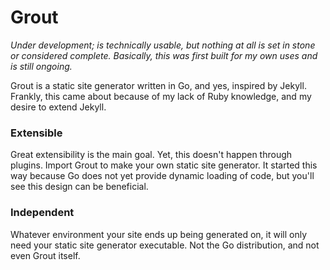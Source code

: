 # Grout

_Under development; is technically usable, but nothing at all is set in stone or considered complete. Basically, this was first built for my own uses and is still ongoing._

Grout is a static site generator written in Go, and yes, inspired by Jekyll. Frankly, this came about because of my lack of Ruby knowledge, and my desire to extend Jekyll.

### Extensible
Great extensibility is the main goal. Yet, this doesn't happen through plugins. Import Grout to make your own static site generator. It started this way because Go does not yet provide dynamic loading of code, but you'll see this design can be beneficial.

### Independent
Whatever environment your site ends up being generated on, it will only need your static site generator executable. Not the Go distribution, and not even Grout itself.

